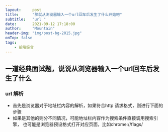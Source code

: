 ```yaml
---
layout:     post
title:      "那就从浏览器输入一个url回车后发生了什么开始吧"
subtitle:   "url "
date:       2021-09-12 17:18:00
author:     "Mountain"
header-img: "img/post-bg-2015.jpg"
onTop: false
tags:
    - 前端综合
---
```


## 一道经典面试题，说说从浏览器输入一个url回车后发生了什么


### url 解析

 - 首先是浏览器对于地址栏内容的解析，如果符合http 请求格式，则进行下面的步骤
 - 如果是其他的则分不同情况，可能地址栏内容作为搜索条件直接调用搜索引擎， 也可能是浏览器预设格式打开对应页面，比如chrome://flags/
